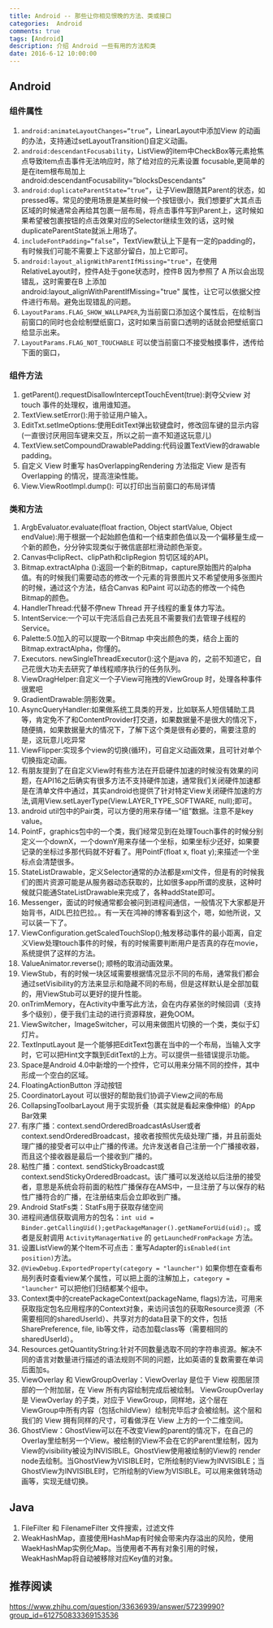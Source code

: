 ```yaml
---
title: Android -- 那些让你相见恨晚的方法、类或接口
categories:  Android
comments: true
tags: [Android]
description: 介绍 Android 一些有用的方法和类
date: 2016-6-12 10:00:00
---
```



## Android

### 组件属性

 1. `android:animateLayoutChanges=”true”`，LinearLayout中添加View 的动画的办法，支持通过setLayoutTransition()自定义动画。
 2. `android:descendantFocusability`，ListView的item中CheckBox等元素抢焦点导致item点击事件无法响应时，除了给对应的元素设置 focusable,更简单的是在item根布局加上android:descendantFocusability=”blocksDescendants”
 3. `android:duplicateParentState=”true”`，让子View跟随其Parent的状态，如pressed等。常见的使用场景是某些时候一个按钮很小，我们想要扩大其点击区域的时候通常会再给其包裹一层布局，将点击事件写到Parent上，这时候如果希望被包裹按钮的点击效果对应的Selector继续生效的话，这时候duplicateParentState就派上用场了。
 4. `includeFontPadding=”false”`，TextView默认上下是有一定的padding的，有时候我们可能不需要上下这部分留白，加上它即可。
 5. `android:layout_alignWithParentIfMissing="true"`，在使用RelativeLayout时，控件A处于gone状态时，控件B 因为参照了 A 所以会出现错乱，这时需要在B 上添加 android:layout_alignWithParentIfMissing="true" 属性，让它可以依据父控件进行布局。避免出现错乱的问题。 
 6. `LayoutParams.FLAG_SHOW_WALLPAPER`,为当前窗口添加这个属性后，在绘制当前窗口的同时也会绘制壁纸窗口，这时如果当前窗口透明的话就会把壁纸窗口给显示出来。
 7. `LayoutParams.FLAG_NOT_TOUCHABLE`  可以使当前窗口不接受触摸事件，透传给下面的窗口，

### 组件方法

 1. getParent().requestDisallowInterceptTouchEvent(true):剥夺父view 对touch 事件的处理权，谁用谁知道。
 2. TextView.setError():用于验证用户输入。
 3. EditTxt.setImeOptions:使用EditText弹出软键盘时，修改回车键的显示内容(一直很讨厌用回车键来交互，所以之前一直不知道这玩意儿)
 4. TextView.setCompoundDrawablePadding:代码设置TextView的drawable padding。
 5. 自定义 View 时重写 hasOverlappingRendering 方法指定 View 是否有 Overlapping 的情况，提高渲染性能。
 6. View.ViewRootImpl.dump(): 可以打印出当前窗口的布局详情
 
### 类和方法

 1. ArgbEvaluator.evaluate(float fraction, Object startValue, Object endValue):用于根据一个起始颜色值和一个结束颜色值以及一个偏移量生成一个新的颜色，分分钟实现类似于微信底部栏滑动颜色渐变。
 2. Canvas中clipRect、clipPath和clipRegion 剪切区域的API。
 3. Bitmap.extractAlpha ():返回一个新的Bitmap，capture原始图片的alpha 值。有的时候我们需要动态的修改一个元素的背景图片又不希望使用多张图片的时候，通过这个方法，结合Canvas 和Paint 可以动态的修改一个纯色Bitmap的颜色。
 4. HandlerThread:代替不停new Thread 开子线程的重复体力写法。
 5. IntentService:一个可以干完活后自己去死且不需要我们去管理子线程的Service。
 6. Palette:5.0加入的可以提取一个Bitmap 中突出颜色的类，结合上面的Bitmap.extractAlpha，你懂的。
 7. Executors. newSingleThreadExecutor():这个是java 的，之前不知道它，自己花很大功夫去研究了单线程顺序执行的任务队列。
 8. ViewDragHelper:自定义一个子View可拖拽的ViewGroup 时，处理各种事件很累吧
 9. GradientDrawable:阴影效果。
 10. AsyncQueryHandler:如果做系统工具类的开发，比如联系人短信辅助工具等，肯定免不了和ContentProvider打交道，如果数据量不是很大的情况下，随便搞，如果数据量大的情况下，了解下这个类是很有必要的，需要注意的是，这玩意儿吃异常
 11. ViewFlipper:实现多个view的切换(循环)，可自定义动画效果，且可针对单个切换指定动画。
 12. 有朋友提到了在自定义View时有些方法在开启硬件加速的时候没有效果的问题，在API16之后确实有很多方法不支持硬件加速，通常我们关闭硬件加速都是在清单文件中通过，其实android也提供了针对特定View关闭硬件加速的方法,调用View.setLayerType(View.LAYER_TYPE_SOFTWARE, null);即可。
 13. android util包中的Pair类，可以方便的用来存储一”组”数据。注意不是key value。
 14. PointF，graphics包中的一个类，我们经常见到在处理Touch事件的时候分别定义一个downX，一个downY用来存储一个坐标，如果坐标少还好，如果要记录的坐标过多那代码就不好看了。用PointF(float x, float y);来描述一个坐标点会清楚很多。
 15. StateListDrawable，定义Selector通常的办法都是xml文件，但是有的时候我们的图片资源可能是从服务器动态获取的，比如很多app所谓的皮肤，这种时候就只能通StateListDrawable来完成了，各种addState即可。
 16. Messenger，面试的时候通常都会被问到进程间通信，一般情况下大家都是开始背书，AIDL巴拉巴拉。。有一天在鸿神的博客看到这个，嗯，如他所说，又可以装一下了。
 17. ViewConfiguration.getScaledTouchSlop();触发移动事件的最小距离，自定义View处理touch事件的时候，有的时候需要判断用户是否真的存在movie，系统提供了这样的方法。
 18. ValueAnimator.reverse(); 顺畅的取消动画效果。
 19. ViewStub，有的时候一块区域需要根据情况显示不同的布局，通常我们都会通过setVisibility的方法来显示和隐藏不同的布局，但是这样默认是全部加载的，用ViewStub可以更好的提升性能。
 20. onTrimMemory，在Activity中重写此方法，会在内存紧张的时候回调（支持多个级别），便于我们主动的进行资源释放，避免OOM。
 21. ViewSwitcher，ImageSwitcher，可以用来做图片切换的一个类，类似于幻灯片。
 22. TextInputLayout 是一个能够把EditText包裹在当中的一个布局，当输入文字时，它可以把Hint文字飘到EditText的上方。可以提供一些错误提示功能。
 23. Space是Android 4.0中新增的一个控件，它可以用来分隔不同的控件，其中形成一个空白的区域。
 24. FloatingActionButton 浮动按钮
 25. CoordinatorLayout 可以很好的帮助我们协调子View之间的布局
 26. CollapsingToolbarLayout 用于实现折叠（其实就是看起来像伸缩）的App Bar效果
 27. 有序广播：context.sendOrderedBroadcastAsUser或者context.sendOrderedBroadcast，接收者按照优先级处理广播，并且前面处理广播的接受者可以中止广播的传递。允许发送者自己注册一个广播接收器，而且这个接收器是最后一个接收到广播的。
 28. 粘性广播：context. sendStickyBroadcast或context.sendStickyOrderedBroadcast。该广播可以发送给以后注册的接受者，意思是系统会将前面的粘性广播保存在AMS中，一旦注册了与以保存的粘性广播符合的广播，在注册结束后会立即收到广播。
 29. Android StatFs类：StatFs用于获取存储空间
 30. 进程间通信获取调用方的包名：`int uid = Binder.getCallingUid();getPackageManager().getNameForUid(uid);`。或者是反射调用 `ActivityManagerNative` 的 `getLaunchedFromPackage` 方法。
 31. 设置ListView的某个Item不可点击：重写Adapter的`isEnabled(int position)`方法。
 32. `@ViewDebug.ExportedProperty(category = "launcher")` 如果你想在查看布局列表时查看view某个属性，可以把上面的注解加上，`category = "launcher"` 可以把他们归结都某个组中。
 33. Context类中的createPackageContext(packageName, flags)方法，可用来获取指定包名应用程序的Context对象，来访问该包的获取Resource资源（不需要相同的sharedUserId）、共享对方的data目录下的文件，包括SharePreference, file, lib等文件，动态加载class等（需要相同的sharedUserId）。
 34. Resources.getQuantityString:针对不同数量选取不同的字符串资源。解决不同的语言对数量进行描述的语法规则不同的问题，比如英语的复数需要在单词后面加s。
 35. ViewOverlay 和 ViewGroupOverlay：ViewOverlay 是位于 View 视图层顶部的一个附加层，在 View 所有内容绘制完成后被绘制。 ViewGroupOverlay 是 ViewOverlay 的子类，对应于 ViewGroup，同样地，这个层在 ViewGroup中所有内容（包括childView）绘制完毕后才会被绘制。这个层和我们的 View 拥有同样的尺寸，可看做浮在 View 上方的一个二维空间。
 36. GhostView：GhostView可以在不改变View的parent的情况下，在自己的Overlay里绘制另一个View。被绘制的View不会在它的Parent里绘制，因为View的visibility被设为INVISIBLE。GhostView使用被绘制的View的 render node去绘制。当GhostView为VISIBLE时，它所绘制的View为INVISIBLE；当GhostView为INVISIBLE时，它所绘制的View为VISIBLE。可以用来做转场动画等，实现无缝切换。


## Java

 1. FileFilter 和 FilenameFilter 文件搜索，过滤文件
 2.  WeakHashMap，直接使用HashMap有时候会带来内存溢出的风险，使用WaekHashMap实例化Map。当使用者不再有对象引用的时候，WeakHashMap将自动被移除对应Key值的对象。

## 推荐阅读

https://www.zhihu.com/question/33636939/answer/57239990?group_id=612750833369153536
